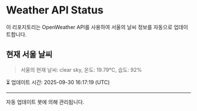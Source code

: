 
# Weather API Status

이 리포지토리는 OpenWeather API를 사용하여 서울의 날씨 정보를 자동으로 업데이트합니다.

## 현재 서울 날씨
> 서울의 현재 날씨: clear sky, 온도: 19.79°C, 습도: 92%

⏳ 업데이트 시간: 2025-09-30 16:17:19 (UTC)

---
자동 업데이트 봇에 의해 관리됩니다.
